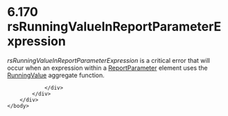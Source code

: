 <html dir="LTR" xmlns:mshelp="http://msdn.microsoft.com/mshelp" xmlns:ddue="http://ddue.schemas.microsoft.com/authoring/2003/5" xmlns:xlink="http://www.w3.org/1999/xlink" xmlns:tool="http://www.microsoft.com/tooltip">
    <head>
        <meta http-equiv="Content-Type" content="text/html; CHARSET=utf-8"></meta>
        <meta name="save" content="history"></meta>
        <title>6.170 rsRunningValueInReportParameterExpression</title>
        <xml>
            <mshelp:toctitle title="6.170 rsRunningValueInReportParameterExpression"></mshelp:toctitle>
            <mshelp:rltitle title="[MS-RDL]: rsRunningValueInReportParameterExpression"></mshelp:rltitle>
            <mshelp:keyword index="A" term="3282e236-7248-49a1-8323-d43d6b95e545"></mshelp:keyword>
            <mshelp:attr name="DCSext.ContentType" value="open specification"></mshelp:attr>
            <mshelp:attr name="AssetID" value="3282e236-7248-49a1-8323-d43d6b95e545"></mshelp:attr>
            <mshelp:attr name="TopicType" value="kbRef"></mshelp:attr>
            <mshelp:attr name="DCSext.Title" value="[MS-RDL]: rsRunningValueInReportParameterExpression" />
        </xml>
    </head>
    <body>
        <div id="header">
            <h1 class="heading">6.170 rsRunningValueInReportParameterExpression</h1>
        </div>
        <div id="mainSection">
            <div id="mainBody">
                <div id="allHistory" class="saveHistory"></div>
                <div id="sectionSection0" class="section" name="collapseableSection">
                    

<p><i>rsRunningValueInReportParameterExpression</i> is a
critical error that will occur when an expression within a <a href="7c3f4c83-9172-48db-94c1-693295c5d623.htm">ReportParameter</a> element
uses the <a href="d87b6538-477f-4292-a3dd-a5774142bec6.htm">RunningValue</a>
aggregate function.</p>


                </div>
            </div>
        </div>
    </body>
</html>